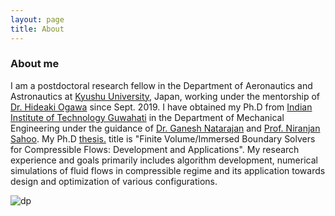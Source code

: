 ```yaml
---
layout: page
title: About
---
```


### About me

I am a postdoctoral research fellow in the Department of Aeronautics and Astronautics at [Kyushu University](https://www.kyushu-u.ac.jp/en/), Japan, working under the mentorship of [Dr. Hideaki Ogawa](http://aero.kyushu-u.ac.jp/stsel/about.html) since Sept. 2019. I have obtained my Ph.D from [Indian Institute of Technology Guwahati](http://www.iitg.ac.in/) in the Department of Mechanical Engineering under the guidance of [Dr. Ganesh Natarajan](https://sites.google.com/site/ganucfd/) and [Prof. Niranjan Sahoo](https://iitg.irins.org/profile/128417). My Ph.D <a href="Thesis_short_version.pdf" target="_blank">thesis.</a> title is "Finite Volume/Immersed Boundary Solvers for Compressible Flows: Development and Applications". My research experience and goals primarily includes algorithm development, numerical simulations of fluid flows in compressible regime and its application towards design and optimization of various configurations.

![dp](https://user-images.githubusercontent.com/34644464/72252765-f9bfae00-3625-11ea-969e-6a32a1921e99.png)

